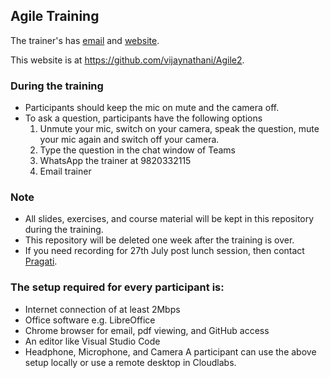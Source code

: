 ## Agile Training

The trainer's has [email](mailto:vijay_nathani@yahoo.com) and [website](http://vijaynathani.github.io).

This website is at <https://github.com/vijaynathani/Agile2>.

### During the training
- Participants should keep the mic on mute and the camera off.
- To ask a question, participants have the following options
	 1. Unmute your mic, switch on your camera, speak the question, mute your mic again and switch off your camera.
	 2. Type the question in the chat window of Teams
	 3. WhatsApp the trainer at 9820332115
	 4. Email trainer

### Note
- All slides, exercises, and course material will be kept in this repository during the training. 
- This repository will be deleted one week after the training is over.
- If you need recording for 27th July post lunch session, then contact [Pragati](mailto:sagar.thakur@pragatisoftware.com).

### The setup required for every participant is:
- Internet connection of at least 2Mbps
- Office software e.g. LibreOffice
- Chrome browser for email, pdf viewing, and GitHub access
- An editor like Visual Studio Code
- Headphone, Microphone, and Camera
A participant can use the above setup locally or use a remote desktop in Cloudlabs.